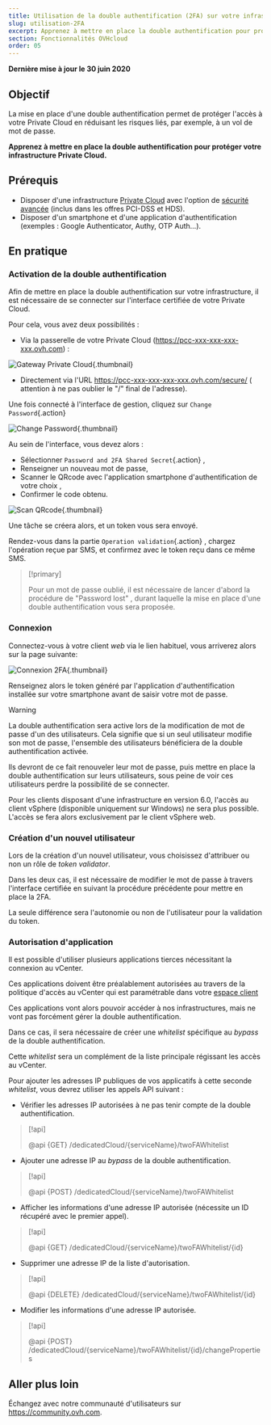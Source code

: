```yaml
---
title: Utilisation de la double authentification (2FA) sur votre infrastructure Private Cloud
slug: utilisation-2FA
excerpt: Apprenez à mettre en place la double authentification pour protéger votre infrastructure
section: Fonctionnalités OVHcloud
order: 05
---
```


**Dernière mise à jour le 30 juin 2020**

## Objectif

La mise en place d'une double authentification permet de protéger l'accès à votre Private Cloud en réduisant les risques liés, par exemple, à un vol de mot de passe.

**Apprenez à mettre en place la double authentification pour protéger votre infrastructure Private Cloud.**
 
## Prérequis

- Disposer d'une infrastructure [Private Cloud](https://www.ovhcloud.com/fr/enterprise/products/hosted-private-cloud/) avec l'option de [sécurité avancée](https://www.ovhcloud.com/fr/enterprise/products/hosted-private-cloud/safety-compliance/sddc/) (inclus dans les offres PCI-DSS et HDS).
- Disposer d'un smartphone et d'une application d'authentification (exemples : Google Authenticator, Authy, OTP Auth...).

## En pratique

### Activation de la double authentification

Afin de mettre en place la double authentification sur votre infrastructure, il est nécessaire de se connecter sur l'interface certifiée de votre Private Cloud.

Pour cela, vous avez deux possibilités :
	
- Via la passerelle de votre Private Cloud (https://pcc-xxx-xxx-xxx-xxx.ovh.com) : 

![Gateway Private Cloud](images/gatewayPCC.jpg){.thumbnail}

- Directement via l'URL https://pcc-xxx-xxx-xxx-xxx.ovh.com/secure/ ( attention à ne pas oublier le "/" final de l'adresse).

Une fois connecté à l'interface de gestion, cliquez sur `Change Password`{.action}

![Change Password](images/selectChangePassword.jpg){.thumbnail}

Au sein de l'interface, vous devez alors :
	
* Sélectionner  `Password and 2FA Shared Secret`{.action} ,
* Renseigner un nouveau mot de passe, 
* Scanner le QRcode avec l'application smartphone d'authentification de votre choix ,
* Confirmer le code obtenu.

![Scan QRcode](images/scanQRcode.jpg){.thumbnail}

Une tâche se créera alors, et un token vous sera envoyé.

Rendez-vous dans la partie `Operation validation`{.action} , chargez l'opération reçue par SMS, et confirmez avec le token reçu dans ce même SMS.

> [!primary]
>
> Pour un mot de passe oublié, il est nécessaire de lancer d'abord la procédure de "Password lost" , durant laquelle la mise en place d'une double authentification vous sera proposée.
>

### Connexion

Connectez-vous à votre client *web* via le lien habituel, vous arriverez alors sur la page suivante:

![Connexion 2FA](images/2FAtoken.jpg){.thumbnail}

Renseignez alors le token généré par l'application d'authentification installée sur votre smartphone avant de saisir votre mot de passe.


> [!warning]
>
> La double authentification sera active lors de la modification de mot de passe d'un des utilisateurs. Cela signifie que si un seul utilisateur modifie son mot de passe, l'ensemble des utilisateurs bénéficiera de la double authentification activée. 
>
> Ils devront de ce fait renouveler leur mot de passe, puis mettre en place la double authentification sur leurs utilisateurs, sous peine de voir ces utilisateurs perdre la possibilité de se connecter.
>
> Pour les clients disposant d'une infrastructure en version 6.0, l'accès au client vSphere (disponible uniquement sur Windows) ne sera plus possible. L'accès se fera alors exclusivement par le client vSphere web.
>

### Création d'un nouvel utilisateur

Lors de la création d'un nouvel utilisateur, vous choisissez d'attribuer ou non un rôle de *token validator*.

Dans les deux cas, il est nécessaire de modifier le mot de passe à travers l'interface certifiée en suivant la procédure précédente pour mettre en place la 2FA.

La seule différence sera l'autonomie ou non de l'utilisateur pour la validation du token.

### Autorisation d'application

Il est possible d'utiliser plusieurs applications tierces nécessitant la connexion au vCenter.

Ces applications doivent être préalablement autorisées au travers de la politique d'accès au vCenter qui est paramétrable dans votre [espace client](https://docs.ovh.com/fr/private-cloud/manager-ovh-private-cloud/#securite)

Ces applications vont alors pouvoir accéder à nos infrastructures, mais ne vont pas forcément gérer la double authentification.

Dans ce cas, il sera nécessaire de créer une *whitelist* spécifique au *bypass* de la double authentification.

Cette *whitelist* sera un complément de la liste principale régissant les accès au vCenter.

Pour ajouter les adresses IP publiques de vos applicatifs à cette seconde *whitelist*, vous devrez utiliser les appels API suivant : 

- Vérifier les adresses IP autorisées à ne pas tenir compte de la double authentification.

> [!api]
>
> @api {GET} /dedicatedCloud/{serviceName}/twoFAWhitelist
>

- Ajouter une adresse IP au *bypass* de la double authentification.

> [!api]
>
> @api {POST} /dedicatedCloud/{serviceName}/twoFAWhitelist
>

- Afficher les informations d'une adresse IP autorisée (nécessite un ID récupéré avec le premier appel).

> [!api]
>
> @api {GET} /dedicatedCloud/{serviceName}/twoFAWhitelist/{id}
>

- Supprimer une adresse IP de la liste d'autorisation.

> [!api]
>
> @api {DELETE} /dedicatedCloud/{serviceName}/twoFAWhitelist/{id}
>

- Modifier les informations d'une adresse IP autorisée.

> [!api]
>
> @api {POST} /dedicatedCloud/{serviceName}/twoFAWhitelist/{id}/changeProperties
>

## Aller plus loin

Échangez avec notre communauté d'utilisateurs sur <https://community.ovh.com>.
